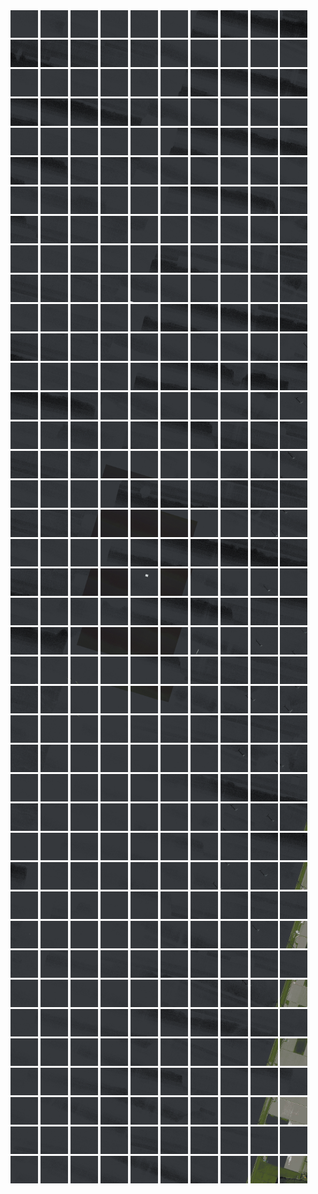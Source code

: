 <html>
<div>
<img src="https://github.com/HakkaTjakka/NL_TILE_MAP/blob/main/18/629/-1059/r.6290.-10590.png" height="44" width="44">
<img src="https://github.com/HakkaTjakka/NL_TILE_MAP/blob/main/18/629/-1059/r.6291.-10590.png" height="44" width="44">
<img src="https://github.com/HakkaTjakka/NL_TILE_MAP/blob/main/18/629/-1059/r.6292.-10590.png" height="44" width="44">
<img src="https://github.com/HakkaTjakka/NL_TILE_MAP/blob/main/18/629/-1059/r.6293.-10590.png" height="44" width="44">
<img src="https://github.com/HakkaTjakka/NL_TILE_MAP/blob/main/18/629/-1059/r.6294.-10590.png" height="44" width="44">
<img src="https://github.com/HakkaTjakka/NL_TILE_MAP/blob/main/18/629/-1059/r.6295.-10590.png" height="44" width="44">
<img src="https://github.com/HakkaTjakka/NL_TILE_MAP/blob/main/18/629/-1059/r.6296.-10590.png" height="44" width="44">
<img src="https://github.com/HakkaTjakka/NL_TILE_MAP/blob/main/18/629/-1059/r.6297.-10590.png" height="44" width="44">
<img src="https://github.com/HakkaTjakka/NL_TILE_MAP/blob/main/18/629/-1059/r.6298.-10590.png" height="44" width="44">
<img src="https://github.com/HakkaTjakka/NL_TILE_MAP/blob/main/18/629/-1059/r.6299.-10590.png" height="44" width="44">
<img src="https://github.com/HakkaTjakka/NL_TILE_MAP/blob/main/18/630/-1059/r.6300.-10590.png" height="44" width="44">
<img src="https://github.com/HakkaTjakka/NL_TILE_MAP/blob/main/18/630/-1059/r.6301.-10590.png" height="44" width="44">
<img src="https://github.com/HakkaTjakka/NL_TILE_MAP/blob/main/18/630/-1059/r.6302.-10590.png" height="44" width="44">
<img src="https://github.com/HakkaTjakka/NL_TILE_MAP/blob/main/18/630/-1059/r.6303.-10590.png" height="44" width="44">
<img src="https://github.com/HakkaTjakka/NL_TILE_MAP/blob/main/18/630/-1059/r.6304.-10590.png" height="44" width="44">
<img src="https://github.com/HakkaTjakka/NL_TILE_MAP/blob/main/18/630/-1059/r.6305.-10590.png" height="44" width="44">
<img src="https://github.com/HakkaTjakka/NL_TILE_MAP/blob/main/18/630/-1059/r.6306.-10590.png" height="44" width="44">
<img src="https://github.com/HakkaTjakka/NL_TILE_MAP/blob/main/18/630/-1059/r.6307.-10590.png" height="44" width="44">
<img src="https://github.com/HakkaTjakka/NL_TILE_MAP/blob/main/18/630/-1059/r.6308.-10590.png" height="44" width="44">
<img src="https://github.com/HakkaTjakka/NL_TILE_MAP/blob/main/18/630/-1059/r.6309.-10590.png" height="44" width="44">
<br>
<img src="https://github.com/HakkaTjakka/NL_TILE_MAP/blob/main/18/629/-1059/r.6290.-10589.png" height="44" width="44">
<img src="https://github.com/HakkaTjakka/NL_TILE_MAP/blob/main/18/629/-1059/r.6291.-10589.png" height="44" width="44">
<img src="https://github.com/HakkaTjakka/NL_TILE_MAP/blob/main/18/629/-1059/r.6292.-10589.png" height="44" width="44">
<img src="https://github.com/HakkaTjakka/NL_TILE_MAP/blob/main/18/629/-1059/r.6293.-10589.png" height="44" width="44">
<img src="https://github.com/HakkaTjakka/NL_TILE_MAP/blob/main/18/629/-1059/r.6294.-10589.png" height="44" width="44">
<img src="https://github.com/HakkaTjakka/NL_TILE_MAP/blob/main/18/629/-1059/r.6295.-10589.png" height="44" width="44">
<img src="https://github.com/HakkaTjakka/NL_TILE_MAP/blob/main/18/629/-1059/r.6296.-10589.png" height="44" width="44">
<img src="https://github.com/HakkaTjakka/NL_TILE_MAP/blob/main/18/629/-1059/r.6297.-10589.png" height="44" width="44">
<img src="https://github.com/HakkaTjakka/NL_TILE_MAP/blob/main/18/629/-1059/r.6298.-10589.png" height="44" width="44">
<img src="https://github.com/HakkaTjakka/NL_TILE_MAP/blob/main/18/629/-1059/r.6299.-10589.png" height="44" width="44">
<img src="https://github.com/HakkaTjakka/NL_TILE_MAP/blob/main/18/630/-1059/r.6300.-10589.png" height="44" width="44">
<img src="https://github.com/HakkaTjakka/NL_TILE_MAP/blob/main/18/630/-1059/r.6301.-10589.png" height="44" width="44">
<img src="https://github.com/HakkaTjakka/NL_TILE_MAP/blob/main/18/630/-1059/r.6302.-10589.png" height="44" width="44">
<img src="https://github.com/HakkaTjakka/NL_TILE_MAP/blob/main/18/630/-1059/r.6303.-10589.png" height="44" width="44">
<img src="https://github.com/HakkaTjakka/NL_TILE_MAP/blob/main/18/630/-1059/r.6304.-10589.png" height="44" width="44">
<img src="https://github.com/HakkaTjakka/NL_TILE_MAP/blob/main/18/630/-1059/r.6305.-10589.png" height="44" width="44">
<img src="https://github.com/HakkaTjakka/NL_TILE_MAP/blob/main/18/630/-1059/r.6306.-10589.png" height="44" width="44">
<img src="https://github.com/HakkaTjakka/NL_TILE_MAP/blob/main/18/630/-1059/r.6307.-10589.png" height="44" width="44">
<img src="https://github.com/HakkaTjakka/NL_TILE_MAP/blob/main/18/630/-1059/r.6308.-10589.png" height="44" width="44">
<img src="https://github.com/HakkaTjakka/NL_TILE_MAP/blob/main/18/630/-1059/r.6309.-10589.png" height="44" width="44">
<br>
<img src="https://github.com/HakkaTjakka/NL_TILE_MAP/blob/main/18/629/-1059/r.6290.-10588.png" height="44" width="44">
<img src="https://github.com/HakkaTjakka/NL_TILE_MAP/blob/main/18/629/-1059/r.6291.-10588.png" height="44" width="44">
<img src="https://github.com/HakkaTjakka/NL_TILE_MAP/blob/main/18/629/-1059/r.6292.-10588.png" height="44" width="44">
<img src="https://github.com/HakkaTjakka/NL_TILE_MAP/blob/main/18/629/-1059/r.6293.-10588.png" height="44" width="44">
<img src="https://github.com/HakkaTjakka/NL_TILE_MAP/blob/main/18/629/-1059/r.6294.-10588.png" height="44" width="44">
<img src="https://github.com/HakkaTjakka/NL_TILE_MAP/blob/main/18/629/-1059/r.6295.-10588.png" height="44" width="44">
<img src="https://github.com/HakkaTjakka/NL_TILE_MAP/blob/main/18/629/-1059/r.6296.-10588.png" height="44" width="44">
<img src="https://github.com/HakkaTjakka/NL_TILE_MAP/blob/main/18/629/-1059/r.6297.-10588.png" height="44" width="44">
<img src="https://github.com/HakkaTjakka/NL_TILE_MAP/blob/main/18/629/-1059/r.6298.-10588.png" height="44" width="44">
<img src="https://github.com/HakkaTjakka/NL_TILE_MAP/blob/main/18/629/-1059/r.6299.-10588.png" height="44" width="44">
<img src="https://github.com/HakkaTjakka/NL_TILE_MAP/blob/main/18/630/-1059/r.6300.-10588.png" height="44" width="44">
<img src="https://github.com/HakkaTjakka/NL_TILE_MAP/blob/main/18/630/-1059/r.6301.-10588.png" height="44" width="44">
<img src="https://github.com/HakkaTjakka/NL_TILE_MAP/blob/main/18/630/-1059/r.6302.-10588.png" height="44" width="44">
<img src="https://github.com/HakkaTjakka/NL_TILE_MAP/blob/main/18/630/-1059/r.6303.-10588.png" height="44" width="44">
<img src="https://github.com/HakkaTjakka/NL_TILE_MAP/blob/main/18/630/-1059/r.6304.-10588.png" height="44" width="44">
<img src="https://github.com/HakkaTjakka/NL_TILE_MAP/blob/main/18/630/-1059/r.6305.-10588.png" height="44" width="44">
<img src="https://github.com/HakkaTjakka/NL_TILE_MAP/blob/main/18/630/-1059/r.6306.-10588.png" height="44" width="44">
<img src="https://github.com/HakkaTjakka/NL_TILE_MAP/blob/main/18/630/-1059/r.6307.-10588.png" height="44" width="44">
<img src="https://github.com/HakkaTjakka/NL_TILE_MAP/blob/main/18/630/-1059/r.6308.-10588.png" height="44" width="44">
<img src="https://github.com/HakkaTjakka/NL_TILE_MAP/blob/main/18/630/-1059/r.6309.-10588.png" height="44" width="44">
<br>
<img src="https://github.com/HakkaTjakka/NL_TILE_MAP/blob/main/18/629/-1059/r.6290.-10587.png" height="44" width="44">
<img src="https://github.com/HakkaTjakka/NL_TILE_MAP/blob/main/18/629/-1059/r.6291.-10587.png" height="44" width="44">
<img src="https://github.com/HakkaTjakka/NL_TILE_MAP/blob/main/18/629/-1059/r.6292.-10587.png" height="44" width="44">
<img src="https://github.com/HakkaTjakka/NL_TILE_MAP/blob/main/18/629/-1059/r.6293.-10587.png" height="44" width="44">
<img src="https://github.com/HakkaTjakka/NL_TILE_MAP/blob/main/18/629/-1059/r.6294.-10587.png" height="44" width="44">
<img src="https://github.com/HakkaTjakka/NL_TILE_MAP/blob/main/18/629/-1059/r.6295.-10587.png" height="44" width="44">
<img src="https://github.com/HakkaTjakka/NL_TILE_MAP/blob/main/18/629/-1059/r.6296.-10587.png" height="44" width="44">
<img src="https://github.com/HakkaTjakka/NL_TILE_MAP/blob/main/18/629/-1059/r.6297.-10587.png" height="44" width="44">
<img src="https://github.com/HakkaTjakka/NL_TILE_MAP/blob/main/18/629/-1059/r.6298.-10587.png" height="44" width="44">
<img src="https://github.com/HakkaTjakka/NL_TILE_MAP/blob/main/18/629/-1059/r.6299.-10587.png" height="44" width="44">
<img src="https://github.com/HakkaTjakka/NL_TILE_MAP/blob/main/18/630/-1059/r.6300.-10587.png" height="44" width="44">
<img src="https://github.com/HakkaTjakka/NL_TILE_MAP/blob/main/18/630/-1059/r.6301.-10587.png" height="44" width="44">
<img src="https://github.com/HakkaTjakka/NL_TILE_MAP/blob/main/18/630/-1059/r.6302.-10587.png" height="44" width="44">
<img src="https://github.com/HakkaTjakka/NL_TILE_MAP/blob/main/18/630/-1059/r.6303.-10587.png" height="44" width="44">
<img src="https://github.com/HakkaTjakka/NL_TILE_MAP/blob/main/18/630/-1059/r.6304.-10587.png" height="44" width="44">
<img src="https://github.com/HakkaTjakka/NL_TILE_MAP/blob/main/18/630/-1059/r.6305.-10587.png" height="44" width="44">
<img src="https://github.com/HakkaTjakka/NL_TILE_MAP/blob/main/18/630/-1059/r.6306.-10587.png" height="44" width="44">
<img src="https://github.com/HakkaTjakka/NL_TILE_MAP/blob/main/18/630/-1059/r.6307.-10587.png" height="44" width="44">
<img src="https://github.com/HakkaTjakka/NL_TILE_MAP/blob/main/18/630/-1059/r.6308.-10587.png" height="44" width="44">
<img src="https://github.com/HakkaTjakka/NL_TILE_MAP/blob/main/18/630/-1059/r.6309.-10587.png" height="44" width="44">
<br>
<img src="https://github.com/HakkaTjakka/NL_TILE_MAP/blob/main/18/629/-1059/r.6290.-10586.png" height="44" width="44">
<img src="https://github.com/HakkaTjakka/NL_TILE_MAP/blob/main/18/629/-1059/r.6291.-10586.png" height="44" width="44">
<img src="https://github.com/HakkaTjakka/NL_TILE_MAP/blob/main/18/629/-1059/r.6292.-10586.png" height="44" width="44">
<img src="https://github.com/HakkaTjakka/NL_TILE_MAP/blob/main/18/629/-1059/r.6293.-10586.png" height="44" width="44">
<img src="https://github.com/HakkaTjakka/NL_TILE_MAP/blob/main/18/629/-1059/r.6294.-10586.png" height="44" width="44">
<img src="https://github.com/HakkaTjakka/NL_TILE_MAP/blob/main/18/629/-1059/r.6295.-10586.png" height="44" width="44">
<img src="https://github.com/HakkaTjakka/NL_TILE_MAP/blob/main/18/629/-1059/r.6296.-10586.png" height="44" width="44">
<img src="https://github.com/HakkaTjakka/NL_TILE_MAP/blob/main/18/629/-1059/r.6297.-10586.png" height="44" width="44">
<img src="https://github.com/HakkaTjakka/NL_TILE_MAP/blob/main/18/629/-1059/r.6298.-10586.png" height="44" width="44">
<img src="https://github.com/HakkaTjakka/NL_TILE_MAP/blob/main/18/629/-1059/r.6299.-10586.png" height="44" width="44">
<img src="https://github.com/HakkaTjakka/NL_TILE_MAP/blob/main/18/630/-1059/r.6300.-10586.png" height="44" width="44">
<img src="https://github.com/HakkaTjakka/NL_TILE_MAP/blob/main/18/630/-1059/r.6301.-10586.png" height="44" width="44">
<img src="https://github.com/HakkaTjakka/NL_TILE_MAP/blob/main/18/630/-1059/r.6302.-10586.png" height="44" width="44">
<img src="https://github.com/HakkaTjakka/NL_TILE_MAP/blob/main/18/630/-1059/r.6303.-10586.png" height="44" width="44">
<img src="https://github.com/HakkaTjakka/NL_TILE_MAP/blob/main/18/630/-1059/r.6304.-10586.png" height="44" width="44">
<img src="https://github.com/HakkaTjakka/NL_TILE_MAP/blob/main/18/630/-1059/r.6305.-10586.png" height="44" width="44">
<img src="https://github.com/HakkaTjakka/NL_TILE_MAP/blob/main/18/630/-1059/r.6306.-10586.png" height="44" width="44">
<img src="https://github.com/HakkaTjakka/NL_TILE_MAP/blob/main/18/630/-1059/r.6307.-10586.png" height="44" width="44">
<img src="https://github.com/HakkaTjakka/NL_TILE_MAP/blob/main/18/630/-1059/r.6308.-10586.png" height="44" width="44">
<img src="https://github.com/HakkaTjakka/NL_TILE_MAP/blob/main/18/630/-1059/r.6309.-10586.png" height="44" width="44">
<br>
<img src="https://github.com/HakkaTjakka/NL_TILE_MAP/blob/main/18/629/-1059/r.6290.-10585.png" height="44" width="44">
<img src="https://github.com/HakkaTjakka/NL_TILE_MAP/blob/main/18/629/-1059/r.6291.-10585.png" height="44" width="44">
<img src="https://github.com/HakkaTjakka/NL_TILE_MAP/blob/main/18/629/-1059/r.6292.-10585.png" height="44" width="44">
<img src="https://github.com/HakkaTjakka/NL_TILE_MAP/blob/main/18/629/-1059/r.6293.-10585.png" height="44" width="44">
<img src="https://github.com/HakkaTjakka/NL_TILE_MAP/blob/main/18/629/-1059/r.6294.-10585.png" height="44" width="44">
<img src="https://github.com/HakkaTjakka/NL_TILE_MAP/blob/main/18/629/-1059/r.6295.-10585.png" height="44" width="44">
<img src="https://github.com/HakkaTjakka/NL_TILE_MAP/blob/main/18/629/-1059/r.6296.-10585.png" height="44" width="44">
<img src="https://github.com/HakkaTjakka/NL_TILE_MAP/blob/main/18/629/-1059/r.6297.-10585.png" height="44" width="44">
<img src="https://github.com/HakkaTjakka/NL_TILE_MAP/blob/main/18/629/-1059/r.6298.-10585.png" height="44" width="44">
<img src="https://github.com/HakkaTjakka/NL_TILE_MAP/blob/main/18/629/-1059/r.6299.-10585.png" height="44" width="44">
<img src="https://github.com/HakkaTjakka/NL_TILE_MAP/blob/main/18/630/-1059/r.6300.-10585.png" height="44" width="44">
<img src="https://github.com/HakkaTjakka/NL_TILE_MAP/blob/main/18/630/-1059/r.6301.-10585.png" height="44" width="44">
<img src="https://github.com/HakkaTjakka/NL_TILE_MAP/blob/main/18/630/-1059/r.6302.-10585.png" height="44" width="44">
<img src="https://github.com/HakkaTjakka/NL_TILE_MAP/blob/main/18/630/-1059/r.6303.-10585.png" height="44" width="44">
<img src="https://github.com/HakkaTjakka/NL_TILE_MAP/blob/main/18/630/-1059/r.6304.-10585.png" height="44" width="44">
<img src="https://github.com/HakkaTjakka/NL_TILE_MAP/blob/main/18/630/-1059/r.6305.-10585.png" height="44" width="44">
<img src="https://github.com/HakkaTjakka/NL_TILE_MAP/blob/main/18/630/-1059/r.6306.-10585.png" height="44" width="44">
<img src="https://github.com/HakkaTjakka/NL_TILE_MAP/blob/main/18/630/-1059/r.6307.-10585.png" height="44" width="44">
<img src="https://github.com/HakkaTjakka/NL_TILE_MAP/blob/main/18/630/-1059/r.6308.-10585.png" height="44" width="44">
<img src="https://github.com/HakkaTjakka/NL_TILE_MAP/blob/main/18/630/-1059/r.6309.-10585.png" height="44" width="44">
<br>
<img src="https://github.com/HakkaTjakka/NL_TILE_MAP/blob/main/18/629/-1059/r.6290.-10584.png" height="44" width="44">
<img src="https://github.com/HakkaTjakka/NL_TILE_MAP/blob/main/18/629/-1059/r.6291.-10584.png" height="44" width="44">
<img src="https://github.com/HakkaTjakka/NL_TILE_MAP/blob/main/18/629/-1059/r.6292.-10584.png" height="44" width="44">
<img src="https://github.com/HakkaTjakka/NL_TILE_MAP/blob/main/18/629/-1059/r.6293.-10584.png" height="44" width="44">
<img src="https://github.com/HakkaTjakka/NL_TILE_MAP/blob/main/18/629/-1059/r.6294.-10584.png" height="44" width="44">
<img src="https://github.com/HakkaTjakka/NL_TILE_MAP/blob/main/18/629/-1059/r.6295.-10584.png" height="44" width="44">
<img src="https://github.com/HakkaTjakka/NL_TILE_MAP/blob/main/18/629/-1059/r.6296.-10584.png" height="44" width="44">
<img src="https://github.com/HakkaTjakka/NL_TILE_MAP/blob/main/18/629/-1059/r.6297.-10584.png" height="44" width="44">
<img src="https://github.com/HakkaTjakka/NL_TILE_MAP/blob/main/18/629/-1059/r.6298.-10584.png" height="44" width="44">
<img src="https://github.com/HakkaTjakka/NL_TILE_MAP/blob/main/18/629/-1059/r.6299.-10584.png" height="44" width="44">
<img src="https://github.com/HakkaTjakka/NL_TILE_MAP/blob/main/18/630/-1059/r.6300.-10584.png" height="44" width="44">
<img src="https://github.com/HakkaTjakka/NL_TILE_MAP/blob/main/18/630/-1059/r.6301.-10584.png" height="44" width="44">
<img src="https://github.com/HakkaTjakka/NL_TILE_MAP/blob/main/18/630/-1059/r.6302.-10584.png" height="44" width="44">
<img src="https://github.com/HakkaTjakka/NL_TILE_MAP/blob/main/18/630/-1059/r.6303.-10584.png" height="44" width="44">
<img src="https://github.com/HakkaTjakka/NL_TILE_MAP/blob/main/18/630/-1059/r.6304.-10584.png" height="44" width="44">
<img src="https://github.com/HakkaTjakka/NL_TILE_MAP/blob/main/18/630/-1059/r.6305.-10584.png" height="44" width="44">
<img src="https://github.com/HakkaTjakka/NL_TILE_MAP/blob/main/18/630/-1059/r.6306.-10584.png" height="44" width="44">
<img src="https://github.com/HakkaTjakka/NL_TILE_MAP/blob/main/18/630/-1059/r.6307.-10584.png" height="44" width="44">
<img src="https://github.com/HakkaTjakka/NL_TILE_MAP/blob/main/18/630/-1059/r.6308.-10584.png" height="44" width="44">
<img src="https://github.com/HakkaTjakka/NL_TILE_MAP/blob/main/18/630/-1059/r.6309.-10584.png" height="44" width="44">
<br>
<img src="https://github.com/HakkaTjakka/NL_TILE_MAP/blob/main/18/629/-1059/r.6290.-10583.png" height="44" width="44">
<img src="https://github.com/HakkaTjakka/NL_TILE_MAP/blob/main/18/629/-1059/r.6291.-10583.png" height="44" width="44">
<img src="https://github.com/HakkaTjakka/NL_TILE_MAP/blob/main/18/629/-1059/r.6292.-10583.png" height="44" width="44">
<img src="https://github.com/HakkaTjakka/NL_TILE_MAP/blob/main/18/629/-1059/r.6293.-10583.png" height="44" width="44">
<img src="https://github.com/HakkaTjakka/NL_TILE_MAP/blob/main/18/629/-1059/r.6294.-10583.png" height="44" width="44">
<img src="https://github.com/HakkaTjakka/NL_TILE_MAP/blob/main/18/629/-1059/r.6295.-10583.png" height="44" width="44">
<img src="https://github.com/HakkaTjakka/NL_TILE_MAP/blob/main/18/629/-1059/r.6296.-10583.png" height="44" width="44">
<img src="https://github.com/HakkaTjakka/NL_TILE_MAP/blob/main/18/629/-1059/r.6297.-10583.png" height="44" width="44">
<img src="https://github.com/HakkaTjakka/NL_TILE_MAP/blob/main/18/629/-1059/r.6298.-10583.png" height="44" width="44">
<img src="https://github.com/HakkaTjakka/NL_TILE_MAP/blob/main/18/629/-1059/r.6299.-10583.png" height="44" width="44">
<img src="https://github.com/HakkaTjakka/NL_TILE_MAP/blob/main/18/630/-1059/r.6300.-10583.png" height="44" width="44">
<img src="https://github.com/HakkaTjakka/NL_TILE_MAP/blob/main/18/630/-1059/r.6301.-10583.png" height="44" width="44">
<img src="https://github.com/HakkaTjakka/NL_TILE_MAP/blob/main/18/630/-1059/r.6302.-10583.png" height="44" width="44">
<img src="https://github.com/HakkaTjakka/NL_TILE_MAP/blob/main/18/630/-1059/r.6303.-10583.png" height="44" width="44">
<img src="https://github.com/HakkaTjakka/NL_TILE_MAP/blob/main/18/630/-1059/r.6304.-10583.png" height="44" width="44">
<img src="https://github.com/HakkaTjakka/NL_TILE_MAP/blob/main/18/630/-1059/r.6305.-10583.png" height="44" width="44">
<img src="https://github.com/HakkaTjakka/NL_TILE_MAP/blob/main/18/630/-1059/r.6306.-10583.png" height="44" width="44">
<img src="https://github.com/HakkaTjakka/NL_TILE_MAP/blob/main/18/630/-1059/r.6307.-10583.png" height="44" width="44">
<img src="https://github.com/HakkaTjakka/NL_TILE_MAP/blob/main/18/630/-1059/r.6308.-10583.png" height="44" width="44">
<img src="https://github.com/HakkaTjakka/NL_TILE_MAP/blob/main/18/630/-1059/r.6309.-10583.png" height="44" width="44">
<br>
<img src="https://github.com/HakkaTjakka/NL_TILE_MAP/blob/main/18/629/-1059/r.6290.-10582.png" height="44" width="44">
<img src="https://github.com/HakkaTjakka/NL_TILE_MAP/blob/main/18/629/-1059/r.6291.-10582.png" height="44" width="44">
<img src="https://github.com/HakkaTjakka/NL_TILE_MAP/blob/main/18/629/-1059/r.6292.-10582.png" height="44" width="44">
<img src="https://github.com/HakkaTjakka/NL_TILE_MAP/blob/main/18/629/-1059/r.6293.-10582.png" height="44" width="44">
<img src="https://github.com/HakkaTjakka/NL_TILE_MAP/blob/main/18/629/-1059/r.6294.-10582.png" height="44" width="44">
<img src="https://github.com/HakkaTjakka/NL_TILE_MAP/blob/main/18/629/-1059/r.6295.-10582.png" height="44" width="44">
<img src="https://github.com/HakkaTjakka/NL_TILE_MAP/blob/main/18/629/-1059/r.6296.-10582.png" height="44" width="44">
<img src="https://github.com/HakkaTjakka/NL_TILE_MAP/blob/main/18/629/-1059/r.6297.-10582.png" height="44" width="44">
<img src="https://github.com/HakkaTjakka/NL_TILE_MAP/blob/main/18/629/-1059/r.6298.-10582.png" height="44" width="44">
<img src="https://github.com/HakkaTjakka/NL_TILE_MAP/blob/main/18/629/-1059/r.6299.-10582.png" height="44" width="44">
<img src="https://github.com/HakkaTjakka/NL_TILE_MAP/blob/main/18/630/-1059/r.6300.-10582.png" height="44" width="44">
<img src="https://github.com/HakkaTjakka/NL_TILE_MAP/blob/main/18/630/-1059/r.6301.-10582.png" height="44" width="44">
<img src="https://github.com/HakkaTjakka/NL_TILE_MAP/blob/main/18/630/-1059/r.6302.-10582.png" height="44" width="44">
<img src="https://github.com/HakkaTjakka/NL_TILE_MAP/blob/main/18/630/-1059/r.6303.-10582.png" height="44" width="44">
<img src="https://github.com/HakkaTjakka/NL_TILE_MAP/blob/main/18/630/-1059/r.6304.-10582.png" height="44" width="44">
<img src="https://github.com/HakkaTjakka/NL_TILE_MAP/blob/main/18/630/-1059/r.6305.-10582.png" height="44" width="44">
<img src="https://github.com/HakkaTjakka/NL_TILE_MAP/blob/main/18/630/-1059/r.6306.-10582.png" height="44" width="44">
<img src="https://github.com/HakkaTjakka/NL_TILE_MAP/blob/main/18/630/-1059/r.6307.-10582.png" height="44" width="44">
<img src="https://github.com/HakkaTjakka/NL_TILE_MAP/blob/main/18/630/-1059/r.6308.-10582.png" height="44" width="44">
<img src="https://github.com/HakkaTjakka/NL_TILE_MAP/blob/main/18/630/-1059/r.6309.-10582.png" height="44" width="44">
<br>
<img src="https://github.com/HakkaTjakka/NL_TILE_MAP/blob/main/18/629/-1059/r.6290.-10581.png" height="44" width="44">
<img src="https://github.com/HakkaTjakka/NL_TILE_MAP/blob/main/18/629/-1059/r.6291.-10581.png" height="44" width="44">
<img src="https://github.com/HakkaTjakka/NL_TILE_MAP/blob/main/18/629/-1059/r.6292.-10581.png" height="44" width="44">
<img src="https://github.com/HakkaTjakka/NL_TILE_MAP/blob/main/18/629/-1059/r.6293.-10581.png" height="44" width="44">
<img src="https://github.com/HakkaTjakka/NL_TILE_MAP/blob/main/18/629/-1059/r.6294.-10581.png" height="44" width="44">
<img src="https://github.com/HakkaTjakka/NL_TILE_MAP/blob/main/18/629/-1059/r.6295.-10581.png" height="44" width="44">
<img src="https://github.com/HakkaTjakka/NL_TILE_MAP/blob/main/18/629/-1059/r.6296.-10581.png" height="44" width="44">
<img src="https://github.com/HakkaTjakka/NL_TILE_MAP/blob/main/18/629/-1059/r.6297.-10581.png" height="44" width="44">
<img src="https://github.com/HakkaTjakka/NL_TILE_MAP/blob/main/18/629/-1059/r.6298.-10581.png" height="44" width="44">
<img src="https://github.com/HakkaTjakka/NL_TILE_MAP/blob/main/18/629/-1059/r.6299.-10581.png" height="44" width="44">
<img src="https://github.com/HakkaTjakka/NL_TILE_MAP/blob/main/18/630/-1059/r.6300.-10581.png" height="44" width="44">
<img src="https://github.com/HakkaTjakka/NL_TILE_MAP/blob/main/18/630/-1059/r.6301.-10581.png" height="44" width="44">
<img src="https://github.com/HakkaTjakka/NL_TILE_MAP/blob/main/18/630/-1059/r.6302.-10581.png" height="44" width="44">
<img src="https://github.com/HakkaTjakka/NL_TILE_MAP/blob/main/18/630/-1059/r.6303.-10581.png" height="44" width="44">
<img src="https://github.com/HakkaTjakka/NL_TILE_MAP/blob/main/18/630/-1059/r.6304.-10581.png" height="44" width="44">
<img src="https://github.com/HakkaTjakka/NL_TILE_MAP/blob/main/18/630/-1059/r.6305.-10581.png" height="44" width="44">
<img src="https://github.com/HakkaTjakka/NL_TILE_MAP/blob/main/18/630/-1059/r.6306.-10581.png" height="44" width="44">
<img src="https://github.com/HakkaTjakka/NL_TILE_MAP/blob/main/18/630/-1059/r.6307.-10581.png" height="44" width="44">
<img src="https://github.com/HakkaTjakka/NL_TILE_MAP/blob/main/18/630/-1059/r.6308.-10581.png" height="44" width="44">
<img src="https://github.com/HakkaTjakka/NL_TILE_MAP/blob/main/18/630/-1059/r.6309.-10581.png" height="44" width="44">
<br>
<img src="https://github.com/HakkaTjakka/NL_TILE_MAP/blob/main/18/629/-1058/r.6290.-10580.png" height="44" width="44">
<img src="https://github.com/HakkaTjakka/NL_TILE_MAP/blob/main/18/629/-1058/r.6291.-10580.png" height="44" width="44">
<img src="https://github.com/HakkaTjakka/NL_TILE_MAP/blob/main/18/629/-1058/r.6292.-10580.png" height="44" width="44">
<img src="https://github.com/HakkaTjakka/NL_TILE_MAP/blob/main/18/629/-1058/r.6293.-10580.png" height="44" width="44">
<img src="https://github.com/HakkaTjakka/NL_TILE_MAP/blob/main/18/629/-1058/r.6294.-10580.png" height="44" width="44">
<img src="https://github.com/HakkaTjakka/NL_TILE_MAP/blob/main/18/629/-1058/r.6295.-10580.png" height="44" width="44">
<img src="https://github.com/HakkaTjakka/NL_TILE_MAP/blob/main/18/629/-1058/r.6296.-10580.png" height="44" width="44">
<img src="https://github.com/HakkaTjakka/NL_TILE_MAP/blob/main/18/629/-1058/r.6297.-10580.png" height="44" width="44">
<img src="https://github.com/HakkaTjakka/NL_TILE_MAP/blob/main/18/629/-1058/r.6298.-10580.png" height="44" width="44">
<img src="https://github.com/HakkaTjakka/NL_TILE_MAP/blob/main/18/629/-1058/r.6299.-10580.png" height="44" width="44">
<img src="https://github.com/HakkaTjakka/NL_TILE_MAP/blob/main/18/630/-1058/r.6300.-10580.png" height="44" width="44">
<img src="https://github.com/HakkaTjakka/NL_TILE_MAP/blob/main/18/630/-1058/r.6301.-10580.png" height="44" width="44">
<img src="https://github.com/HakkaTjakka/NL_TILE_MAP/blob/main/18/630/-1058/r.6302.-10580.png" height="44" width="44">
<img src="https://github.com/HakkaTjakka/NL_TILE_MAP/blob/main/18/630/-1058/r.6303.-10580.png" height="44" width="44">
<img src="https://github.com/HakkaTjakka/NL_TILE_MAP/blob/main/18/630/-1058/r.6304.-10580.png" height="44" width="44">
<img src="https://github.com/HakkaTjakka/NL_TILE_MAP/blob/main/18/630/-1058/r.6305.-10580.png" height="44" width="44">
<img src="https://github.com/HakkaTjakka/NL_TILE_MAP/blob/main/18/630/-1058/r.6306.-10580.png" height="44" width="44">
<img src="https://github.com/HakkaTjakka/NL_TILE_MAP/blob/main/18/630/-1058/r.6307.-10580.png" height="44" width="44">
<img src="https://github.com/HakkaTjakka/NL_TILE_MAP/blob/main/18/630/-1058/r.6308.-10580.png" height="44" width="44">
<img src="https://github.com/HakkaTjakka/NL_TILE_MAP/blob/main/18/630/-1058/r.6309.-10580.png" height="44" width="44">
<br>
<img src="https://github.com/HakkaTjakka/NL_TILE_MAP/blob/main/18/629/-1058/r.6290.-10579.png" height="44" width="44">
<img src="https://github.com/HakkaTjakka/NL_TILE_MAP/blob/main/18/629/-1058/r.6291.-10579.png" height="44" width="44">
<img src="https://github.com/HakkaTjakka/NL_TILE_MAP/blob/main/18/629/-1058/r.6292.-10579.png" height="44" width="44">
<img src="https://github.com/HakkaTjakka/NL_TILE_MAP/blob/main/18/629/-1058/r.6293.-10579.png" height="44" width="44">
<img src="https://github.com/HakkaTjakka/NL_TILE_MAP/blob/main/18/629/-1058/r.6294.-10579.png" height="44" width="44">
<img src="https://github.com/HakkaTjakka/NL_TILE_MAP/blob/main/18/629/-1058/r.6295.-10579.png" height="44" width="44">
<img src="https://github.com/HakkaTjakka/NL_TILE_MAP/blob/main/18/629/-1058/r.6296.-10579.png" height="44" width="44">
<img src="https://github.com/HakkaTjakka/NL_TILE_MAP/blob/main/18/629/-1058/r.6297.-10579.png" height="44" width="44">
<img src="https://github.com/HakkaTjakka/NL_TILE_MAP/blob/main/18/629/-1058/r.6298.-10579.png" height="44" width="44">
<img src="https://github.com/HakkaTjakka/NL_TILE_MAP/blob/main/18/629/-1058/r.6299.-10579.png" height="44" width="44">
<img src="https://github.com/HakkaTjakka/NL_TILE_MAP/blob/main/18/630/-1058/r.6300.-10579.png" height="44" width="44">
<img src="https://github.com/HakkaTjakka/NL_TILE_MAP/blob/main/18/630/-1058/r.6301.-10579.png" height="44" width="44">
<img src="https://github.com/HakkaTjakka/NL_TILE_MAP/blob/main/18/630/-1058/r.6302.-10579.png" height="44" width="44">
<img src="https://github.com/HakkaTjakka/NL_TILE_MAP/blob/main/18/630/-1058/r.6303.-10579.png" height="44" width="44">
<img src="https://github.com/HakkaTjakka/NL_TILE_MAP/blob/main/18/630/-1058/r.6304.-10579.png" height="44" width="44">
<img src="https://github.com/HakkaTjakka/NL_TILE_MAP/blob/main/18/630/-1058/r.6305.-10579.png" height="44" width="44">
<img src="https://github.com/HakkaTjakka/NL_TILE_MAP/blob/main/18/630/-1058/r.6306.-10579.png" height="44" width="44">
<img src="https://github.com/HakkaTjakka/NL_TILE_MAP/blob/main/18/630/-1058/r.6307.-10579.png" height="44" width="44">
<img src="https://github.com/HakkaTjakka/NL_TILE_MAP/blob/main/18/630/-1058/r.6308.-10579.png" height="44" width="44">
<img src="https://github.com/HakkaTjakka/NL_TILE_MAP/blob/main/18/630/-1058/r.6309.-10579.png" height="44" width="44">
<br>
<img src="https://github.com/HakkaTjakka/NL_TILE_MAP/blob/main/18/629/-1058/r.6290.-10578.png" height="44" width="44">
<img src="https://github.com/HakkaTjakka/NL_TILE_MAP/blob/main/18/629/-1058/r.6291.-10578.png" height="44" width="44">
<img src="https://github.com/HakkaTjakka/NL_TILE_MAP/blob/main/18/629/-1058/r.6292.-10578.png" height="44" width="44">
<img src="https://github.com/HakkaTjakka/NL_TILE_MAP/blob/main/18/629/-1058/r.6293.-10578.png" height="44" width="44">
<img src="https://github.com/HakkaTjakka/NL_TILE_MAP/blob/main/18/629/-1058/r.6294.-10578.png" height="44" width="44">
<img src="https://github.com/HakkaTjakka/NL_TILE_MAP/blob/main/18/629/-1058/r.6295.-10578.png" height="44" width="44">
<img src="https://github.com/HakkaTjakka/NL_TILE_MAP/blob/main/18/629/-1058/r.6296.-10578.png" height="44" width="44">
<img src="https://github.com/HakkaTjakka/NL_TILE_MAP/blob/main/18/629/-1058/r.6297.-10578.png" height="44" width="44">
<img src="https://github.com/HakkaTjakka/NL_TILE_MAP/blob/main/18/629/-1058/r.6298.-10578.png" height="44" width="44">
<img src="https://github.com/HakkaTjakka/NL_TILE_MAP/blob/main/18/629/-1058/r.6299.-10578.png" height="44" width="44">
<img src="https://github.com/HakkaTjakka/NL_TILE_MAP/blob/main/18/630/-1058/r.6300.-10578.png" height="44" width="44">
<img src="https://github.com/HakkaTjakka/NL_TILE_MAP/blob/main/18/630/-1058/r.6301.-10578.png" height="44" width="44">
<img src="https://github.com/HakkaTjakka/NL_TILE_MAP/blob/main/18/630/-1058/r.6302.-10578.png" height="44" width="44">
<img src="https://github.com/HakkaTjakka/NL_TILE_MAP/blob/main/18/630/-1058/r.6303.-10578.png" height="44" width="44">
<img src="https://github.com/HakkaTjakka/NL_TILE_MAP/blob/main/18/630/-1058/r.6304.-10578.png" height="44" width="44">
<img src="https://github.com/HakkaTjakka/NL_TILE_MAP/blob/main/18/630/-1058/r.6305.-10578.png" height="44" width="44">
<img src="https://github.com/HakkaTjakka/NL_TILE_MAP/blob/main/18/630/-1058/r.6306.-10578.png" height="44" width="44">
<img src="https://github.com/HakkaTjakka/NL_TILE_MAP/blob/main/18/630/-1058/r.6307.-10578.png" height="44" width="44">
<img src="https://github.com/HakkaTjakka/NL_TILE_MAP/blob/main/18/630/-1058/r.6308.-10578.png" height="44" width="44">
<img src="https://github.com/HakkaTjakka/NL_TILE_MAP/blob/main/18/630/-1058/r.6309.-10578.png" height="44" width="44">
<br>
<img src="https://github.com/HakkaTjakka/NL_TILE_MAP/blob/main/18/629/-1058/r.6290.-10577.png" height="44" width="44">
<img src="https://github.com/HakkaTjakka/NL_TILE_MAP/blob/main/18/629/-1058/r.6291.-10577.png" height="44" width="44">
<img src="https://github.com/HakkaTjakka/NL_TILE_MAP/blob/main/18/629/-1058/r.6292.-10577.png" height="44" width="44">
<img src="https://github.com/HakkaTjakka/NL_TILE_MAP/blob/main/18/629/-1058/r.6293.-10577.png" height="44" width="44">
<img src="https://github.com/HakkaTjakka/NL_TILE_MAP/blob/main/18/629/-1058/r.6294.-10577.png" height="44" width="44">
<img src="https://github.com/HakkaTjakka/NL_TILE_MAP/blob/main/18/629/-1058/r.6295.-10577.png" height="44" width="44">
<img src="https://github.com/HakkaTjakka/NL_TILE_MAP/blob/main/18/629/-1058/r.6296.-10577.png" height="44" width="44">
<img src="https://github.com/HakkaTjakka/NL_TILE_MAP/blob/main/18/629/-1058/r.6297.-10577.png" height="44" width="44">
<img src="https://github.com/HakkaTjakka/NL_TILE_MAP/blob/main/18/629/-1058/r.6298.-10577.png" height="44" width="44">
<img src="https://github.com/HakkaTjakka/NL_TILE_MAP/blob/main/18/629/-1058/r.6299.-10577.png" height="44" width="44">
<img src="https://github.com/HakkaTjakka/NL_TILE_MAP/blob/main/18/630/-1058/r.6300.-10577.png" height="44" width="44">
<img src="https://github.com/HakkaTjakka/NL_TILE_MAP/blob/main/18/630/-1058/r.6301.-10577.png" height="44" width="44">
<img src="https://github.com/HakkaTjakka/NL_TILE_MAP/blob/main/18/630/-1058/r.6302.-10577.png" height="44" width="44">
<img src="https://github.com/HakkaTjakka/NL_TILE_MAP/blob/main/18/630/-1058/r.6303.-10577.png" height="44" width="44">
<img src="https://github.com/HakkaTjakka/NL_TILE_MAP/blob/main/18/630/-1058/r.6304.-10577.png" height="44" width="44">
<img src="https://github.com/HakkaTjakka/NL_TILE_MAP/blob/main/18/630/-1058/r.6305.-10577.png" height="44" width="44">
<img src="https://github.com/HakkaTjakka/NL_TILE_MAP/blob/main/18/630/-1058/r.6306.-10577.png" height="44" width="44">
<img src="https://github.com/HakkaTjakka/NL_TILE_MAP/blob/main/18/630/-1058/r.6307.-10577.png" height="44" width="44">
<img src="https://github.com/HakkaTjakka/NL_TILE_MAP/blob/main/18/630/-1058/r.6308.-10577.png" height="44" width="44">
<img src="https://github.com/HakkaTjakka/NL_TILE_MAP/blob/main/18/630/-1058/r.6309.-10577.png" height="44" width="44">
<br>
<img src="https://github.com/HakkaTjakka/NL_TILE_MAP/blob/main/18/629/-1058/r.6290.-10576.png" height="44" width="44">
<img src="https://github.com/HakkaTjakka/NL_TILE_MAP/blob/main/18/629/-1058/r.6291.-10576.png" height="44" width="44">
<img src="https://github.com/HakkaTjakka/NL_TILE_MAP/blob/main/18/629/-1058/r.6292.-10576.png" height="44" width="44">
<img src="https://github.com/HakkaTjakka/NL_TILE_MAP/blob/main/18/629/-1058/r.6293.-10576.png" height="44" width="44">
<img src="https://github.com/HakkaTjakka/NL_TILE_MAP/blob/main/18/629/-1058/r.6294.-10576.png" height="44" width="44">
<img src="https://github.com/HakkaTjakka/NL_TILE_MAP/blob/main/18/629/-1058/r.6295.-10576.png" height="44" width="44">
<img src="https://github.com/HakkaTjakka/NL_TILE_MAP/blob/main/18/629/-1058/r.6296.-10576.png" height="44" width="44">
<img src="https://github.com/HakkaTjakka/NL_TILE_MAP/blob/main/18/629/-1058/r.6297.-10576.png" height="44" width="44">
<img src="https://github.com/HakkaTjakka/NL_TILE_MAP/blob/main/18/629/-1058/r.6298.-10576.png" height="44" width="44">
<img src="https://github.com/HakkaTjakka/NL_TILE_MAP/blob/main/18/629/-1058/r.6299.-10576.png" height="44" width="44">
<img src="https://github.com/HakkaTjakka/NL_TILE_MAP/blob/main/18/630/-1058/r.6300.-10576.png" height="44" width="44">
<img src="https://github.com/HakkaTjakka/NL_TILE_MAP/blob/main/18/630/-1058/r.6301.-10576.png" height="44" width="44">
<img src="https://github.com/HakkaTjakka/NL_TILE_MAP/blob/main/18/630/-1058/r.6302.-10576.png" height="44" width="44">
<img src="https://github.com/HakkaTjakka/NL_TILE_MAP/blob/main/18/630/-1058/r.6303.-10576.png" height="44" width="44">
<img src="https://github.com/HakkaTjakka/NL_TILE_MAP/blob/main/18/630/-1058/r.6304.-10576.png" height="44" width="44">
<img src="https://github.com/HakkaTjakka/NL_TILE_MAP/blob/main/18/630/-1058/r.6305.-10576.png" height="44" width="44">
<img src="https://github.com/HakkaTjakka/NL_TILE_MAP/blob/main/18/630/-1058/r.6306.-10576.png" height="44" width="44">
<img src="https://github.com/HakkaTjakka/NL_TILE_MAP/blob/main/18/630/-1058/r.6307.-10576.png" height="44" width="44">
<img src="https://github.com/HakkaTjakka/NL_TILE_MAP/blob/main/18/630/-1058/r.6308.-10576.png" height="44" width="44">
<img src="https://github.com/HakkaTjakka/NL_TILE_MAP/blob/main/18/630/-1058/r.6309.-10576.png" height="44" width="44">
<br>
<img src="https://github.com/HakkaTjakka/NL_TILE_MAP/blob/main/18/629/-1058/r.6290.-10575.png" height="44" width="44">
<img src="https://github.com/HakkaTjakka/NL_TILE_MAP/blob/main/18/629/-1058/r.6291.-10575.png" height="44" width="44">
<img src="https://github.com/HakkaTjakka/NL_TILE_MAP/blob/main/18/629/-1058/r.6292.-10575.png" height="44" width="44">
<img src="https://github.com/HakkaTjakka/NL_TILE_MAP/blob/main/18/629/-1058/r.6293.-10575.png" height="44" width="44">
<img src="https://github.com/HakkaTjakka/NL_TILE_MAP/blob/main/18/629/-1058/r.6294.-10575.png" height="44" width="44">
<img src="https://github.com/HakkaTjakka/NL_TILE_MAP/blob/main/18/629/-1058/r.6295.-10575.png" height="44" width="44">
<img src="https://github.com/HakkaTjakka/NL_TILE_MAP/blob/main/18/629/-1058/r.6296.-10575.png" height="44" width="44">
<img src="https://github.com/HakkaTjakka/NL_TILE_MAP/blob/main/18/629/-1058/r.6297.-10575.png" height="44" width="44">
<img src="https://github.com/HakkaTjakka/NL_TILE_MAP/blob/main/18/629/-1058/r.6298.-10575.png" height="44" width="44">
<img src="https://github.com/HakkaTjakka/NL_TILE_MAP/blob/main/18/629/-1058/r.6299.-10575.png" height="44" width="44">
<img src="https://github.com/HakkaTjakka/NL_TILE_MAP/blob/main/18/630/-1058/r.6300.-10575.png" height="44" width="44">
<img src="https://github.com/HakkaTjakka/NL_TILE_MAP/blob/main/18/630/-1058/r.6301.-10575.png" height="44" width="44">
<img src="https://github.com/HakkaTjakka/NL_TILE_MAP/blob/main/18/630/-1058/r.6302.-10575.png" height="44" width="44">
<img src="https://github.com/HakkaTjakka/NL_TILE_MAP/blob/main/18/630/-1058/r.6303.-10575.png" height="44" width="44">
<img src="https://github.com/HakkaTjakka/NL_TILE_MAP/blob/main/18/630/-1058/r.6304.-10575.png" height="44" width="44">
<img src="https://github.com/HakkaTjakka/NL_TILE_MAP/blob/main/18/630/-1058/r.6305.-10575.png" height="44" width="44">
<img src="https://github.com/HakkaTjakka/NL_TILE_MAP/blob/main/18/630/-1058/r.6306.-10575.png" height="44" width="44">
<img src="https://github.com/HakkaTjakka/NL_TILE_MAP/blob/main/18/630/-1058/r.6307.-10575.png" height="44" width="44">
<img src="https://github.com/HakkaTjakka/NL_TILE_MAP/blob/main/18/630/-1058/r.6308.-10575.png" height="44" width="44">
<img src="https://github.com/HakkaTjakka/NL_TILE_MAP/blob/main/18/630/-1058/r.6309.-10575.png" height="44" width="44">
<br>
<img src="https://github.com/HakkaTjakka/NL_TILE_MAP/blob/main/18/629/-1058/r.6290.-10574.png" height="44" width="44">
<img src="https://github.com/HakkaTjakka/NL_TILE_MAP/blob/main/18/629/-1058/r.6291.-10574.png" height="44" width="44">
<img src="https://github.com/HakkaTjakka/NL_TILE_MAP/blob/main/18/629/-1058/r.6292.-10574.png" height="44" width="44">
<img src="https://github.com/HakkaTjakka/NL_TILE_MAP/blob/main/18/629/-1058/r.6293.-10574.png" height="44" width="44">
<img src="https://github.com/HakkaTjakka/NL_TILE_MAP/blob/main/18/629/-1058/r.6294.-10574.png" height="44" width="44">
<img src="https://github.com/HakkaTjakka/NL_TILE_MAP/blob/main/18/629/-1058/r.6295.-10574.png" height="44" width="44">
<img src="https://github.com/HakkaTjakka/NL_TILE_MAP/blob/main/18/629/-1058/r.6296.-10574.png" height="44" width="44">
<img src="https://github.com/HakkaTjakka/NL_TILE_MAP/blob/main/18/629/-1058/r.6297.-10574.png" height="44" width="44">
<img src="https://github.com/HakkaTjakka/NL_TILE_MAP/blob/main/18/629/-1058/r.6298.-10574.png" height="44" width="44">
<img src="https://github.com/HakkaTjakka/NL_TILE_MAP/blob/main/18/629/-1058/r.6299.-10574.png" height="44" width="44">
<img src="https://github.com/HakkaTjakka/NL_TILE_MAP/blob/main/18/630/-1058/r.6300.-10574.png" height="44" width="44">
<img src="https://github.com/HakkaTjakka/NL_TILE_MAP/blob/main/18/630/-1058/r.6301.-10574.png" height="44" width="44">
<img src="https://github.com/HakkaTjakka/NL_TILE_MAP/blob/main/18/630/-1058/r.6302.-10574.png" height="44" width="44">
<img src="https://github.com/HakkaTjakka/NL_TILE_MAP/blob/main/18/630/-1058/r.6303.-10574.png" height="44" width="44">
<img src="https://github.com/HakkaTjakka/NL_TILE_MAP/blob/main/18/630/-1058/r.6304.-10574.png" height="44" width="44">
<img src="https://github.com/HakkaTjakka/NL_TILE_MAP/blob/main/18/630/-1058/r.6305.-10574.png" height="44" width="44">
<img src="https://github.com/HakkaTjakka/NL_TILE_MAP/blob/main/18/630/-1058/r.6306.-10574.png" height="44" width="44">
<img src="https://github.com/HakkaTjakka/NL_TILE_MAP/blob/main/18/630/-1058/r.6307.-10574.png" height="44" width="44">
<img src="https://github.com/HakkaTjakka/NL_TILE_MAP/blob/main/18/630/-1058/r.6308.-10574.png" height="44" width="44">
<img src="https://github.com/HakkaTjakka/NL_TILE_MAP/blob/main/18/630/-1058/r.6309.-10574.png" height="44" width="44">
<br>
<img src="https://github.com/HakkaTjakka/NL_TILE_MAP/blob/main/18/629/-1058/r.6290.-10573.png" height="44" width="44">
<img src="https://github.com/HakkaTjakka/NL_TILE_MAP/blob/main/18/629/-1058/r.6291.-10573.png" height="44" width="44">
<img src="https://github.com/HakkaTjakka/NL_TILE_MAP/blob/main/18/629/-1058/r.6292.-10573.png" height="44" width="44">
<img src="https://github.com/HakkaTjakka/NL_TILE_MAP/blob/main/18/629/-1058/r.6293.-10573.png" height="44" width="44">
<img src="https://github.com/HakkaTjakka/NL_TILE_MAP/blob/main/18/629/-1058/r.6294.-10573.png" height="44" width="44">
<img src="https://github.com/HakkaTjakka/NL_TILE_MAP/blob/main/18/629/-1058/r.6295.-10573.png" height="44" width="44">
<img src="https://github.com/HakkaTjakka/NL_TILE_MAP/blob/main/18/629/-1058/r.6296.-10573.png" height="44" width="44">
<img src="https://github.com/HakkaTjakka/NL_TILE_MAP/blob/main/18/629/-1058/r.6297.-10573.png" height="44" width="44">
<img src="https://github.com/HakkaTjakka/NL_TILE_MAP/blob/main/18/629/-1058/r.6298.-10573.png" height="44" width="44">
<img src="https://github.com/HakkaTjakka/NL_TILE_MAP/blob/main/18/629/-1058/r.6299.-10573.png" height="44" width="44">
<img src="https://github.com/HakkaTjakka/NL_TILE_MAP/blob/main/18/630/-1058/r.6300.-10573.png" height="44" width="44">
<img src="https://github.com/HakkaTjakka/NL_TILE_MAP/blob/main/18/630/-1058/r.6301.-10573.png" height="44" width="44">
<img src="https://github.com/HakkaTjakka/NL_TILE_MAP/blob/main/18/630/-1058/r.6302.-10573.png" height="44" width="44">
<img src="https://github.com/HakkaTjakka/NL_TILE_MAP/blob/main/18/630/-1058/r.6303.-10573.png" height="44" width="44">
<img src="https://github.com/HakkaTjakka/NL_TILE_MAP/blob/main/18/630/-1058/r.6304.-10573.png" height="44" width="44">
<img src="https://github.com/HakkaTjakka/NL_TILE_MAP/blob/main/18/630/-1058/r.6305.-10573.png" height="44" width="44">
<img src="https://github.com/HakkaTjakka/NL_TILE_MAP/blob/main/18/630/-1058/r.6306.-10573.png" height="44" width="44">
<img src="https://github.com/HakkaTjakka/NL_TILE_MAP/blob/main/18/630/-1058/r.6307.-10573.png" height="44" width="44">
<img src="https://github.com/HakkaTjakka/NL_TILE_MAP/blob/main/18/630/-1058/r.6308.-10573.png" height="44" width="44">
<img src="https://github.com/HakkaTjakka/NL_TILE_MAP/blob/main/18/630/-1058/r.6309.-10573.png" height="44" width="44">
<br>
<img src="https://github.com/HakkaTjakka/NL_TILE_MAP/blob/main/18/629/-1058/r.6290.-10572.png" height="44" width="44">
<img src="https://github.com/HakkaTjakka/NL_TILE_MAP/blob/main/18/629/-1058/r.6291.-10572.png" height="44" width="44">
<img src="https://github.com/HakkaTjakka/NL_TILE_MAP/blob/main/18/629/-1058/r.6292.-10572.png" height="44" width="44">
<img src="https://github.com/HakkaTjakka/NL_TILE_MAP/blob/main/18/629/-1058/r.6293.-10572.png" height="44" width="44">
<img src="https://github.com/HakkaTjakka/NL_TILE_MAP/blob/main/18/629/-1058/r.6294.-10572.png" height="44" width="44">
<img src="https://github.com/HakkaTjakka/NL_TILE_MAP/blob/main/18/629/-1058/r.6295.-10572.png" height="44" width="44">
<img src="https://github.com/HakkaTjakka/NL_TILE_MAP/blob/main/18/629/-1058/r.6296.-10572.png" height="44" width="44">
<img src="https://github.com/HakkaTjakka/NL_TILE_MAP/blob/main/18/629/-1058/r.6297.-10572.png" height="44" width="44">
<img src="https://github.com/HakkaTjakka/NL_TILE_MAP/blob/main/18/629/-1058/r.6298.-10572.png" height="44" width="44">
<img src="https://github.com/HakkaTjakka/NL_TILE_MAP/blob/main/18/629/-1058/r.6299.-10572.png" height="44" width="44">
<img src="https://github.com/HakkaTjakka/NL_TILE_MAP/blob/main/18/630/-1058/r.6300.-10572.png" height="44" width="44">
<img src="https://github.com/HakkaTjakka/NL_TILE_MAP/blob/main/18/630/-1058/r.6301.-10572.png" height="44" width="44">
<img src="https://github.com/HakkaTjakka/NL_TILE_MAP/blob/main/18/630/-1058/r.6302.-10572.png" height="44" width="44">
<img src="https://github.com/HakkaTjakka/NL_TILE_MAP/blob/main/18/630/-1058/r.6303.-10572.png" height="44" width="44">
<img src="https://github.com/HakkaTjakka/NL_TILE_MAP/blob/main/18/630/-1058/r.6304.-10572.png" height="44" width="44">
<img src="https://github.com/HakkaTjakka/NL_TILE_MAP/blob/main/18/630/-1058/r.6305.-10572.png" height="44" width="44">
<img src="https://github.com/HakkaTjakka/NL_TILE_MAP/blob/main/18/630/-1058/r.6306.-10572.png" height="44" width="44">
<img src="https://github.com/HakkaTjakka/NL_TILE_MAP/blob/main/18/630/-1058/r.6307.-10572.png" height="44" width="44">
<img src="https://github.com/HakkaTjakka/NL_TILE_MAP/blob/main/18/630/-1058/r.6308.-10572.png" height="44" width="44">
<img src="https://github.com/HakkaTjakka/NL_TILE_MAP/blob/main/18/630/-1058/r.6309.-10572.png" height="44" width="44">
<br>
<img src="https://github.com/HakkaTjakka/NL_TILE_MAP/blob/main/18/629/-1058/r.6290.-10571.png" height="44" width="44">
<img src="https://github.com/HakkaTjakka/NL_TILE_MAP/blob/main/18/629/-1058/r.6291.-10571.png" height="44" width="44">
<img src="https://github.com/HakkaTjakka/NL_TILE_MAP/blob/main/18/629/-1058/r.6292.-10571.png" height="44" width="44">
<img src="https://github.com/HakkaTjakka/NL_TILE_MAP/blob/main/18/629/-1058/r.6293.-10571.png" height="44" width="44">
<img src="https://github.com/HakkaTjakka/NL_TILE_MAP/blob/main/18/629/-1058/r.6294.-10571.png" height="44" width="44">
<img src="https://github.com/HakkaTjakka/NL_TILE_MAP/blob/main/18/629/-1058/r.6295.-10571.png" height="44" width="44">
<img src="https://github.com/HakkaTjakka/NL_TILE_MAP/blob/main/18/629/-1058/r.6296.-10571.png" height="44" width="44">
<img src="https://github.com/HakkaTjakka/NL_TILE_MAP/blob/main/18/629/-1058/r.6297.-10571.png" height="44" width="44">
<img src="https://github.com/HakkaTjakka/NL_TILE_MAP/blob/main/18/629/-1058/r.6298.-10571.png" height="44" width="44">
<img src="https://github.com/HakkaTjakka/NL_TILE_MAP/blob/main/18/629/-1058/r.6299.-10571.png" height="44" width="44">
<img src="https://github.com/HakkaTjakka/NL_TILE_MAP/blob/main/18/630/-1058/r.6300.-10571.png" height="44" width="44">
<img src="https://github.com/HakkaTjakka/NL_TILE_MAP/blob/main/18/630/-1058/r.6301.-10571.png" height="44" width="44">
<img src="https://github.com/HakkaTjakka/NL_TILE_MAP/blob/main/18/630/-1058/r.6302.-10571.png" height="44" width="44">
<img src="https://github.com/HakkaTjakka/NL_TILE_MAP/blob/main/18/630/-1058/r.6303.-10571.png" height="44" width="44">
<img src="https://github.com/HakkaTjakka/NL_TILE_MAP/blob/main/18/630/-1058/r.6304.-10571.png" height="44" width="44">
<img src="https://github.com/HakkaTjakka/NL_TILE_MAP/blob/main/18/630/-1058/r.6305.-10571.png" height="44" width="44">
<img src="https://github.com/HakkaTjakka/NL_TILE_MAP/blob/main/18/630/-1058/r.6306.-10571.png" height="44" width="44">
<img src="https://github.com/HakkaTjakka/NL_TILE_MAP/blob/main/18/630/-1058/r.6307.-10571.png" height="44" width="44">
<img src="https://github.com/HakkaTjakka/NL_TILE_MAP/blob/main/18/630/-1058/r.6308.-10571.png" height="44" width="44">
<img src="https://github.com/HakkaTjakka/NL_TILE_MAP/blob/main/18/630/-1058/r.6309.-10571.png" height="44" width="44">
<br>
</div>
</html>
